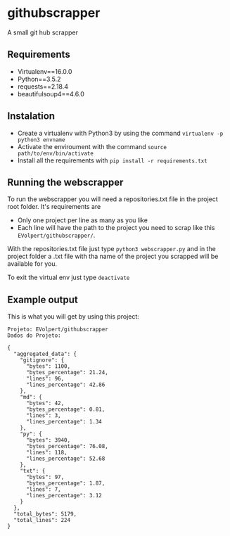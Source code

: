 # githubscrapper
A small git hub scrapper

## Requirements
- Virtualenv==16.0.0
- Python==3.5.2
- requests==2.18.4
- beautifulsoup4==4.6.0

## Instalation
- Create a virtualenv with Python3 by using the command ```virtualenv -p python3 envname```
- Activate the enviroument with the command ```source path/to/env/bin/activate```
- Install all the requirements with ```pip install -r requirements.txt```

## Running the webscrapper
To run the webscrapper you will need a repositories.txt file in the project root folder. It's requirements are
- Only one project per line as many as you like
- Each line will have the path to the project you need to scrap like this ```EVolpert/githubscrapper/```.

With the repositories.txt file just type ```python3 webscrapper.py``` and in the project folder a .txt file with tha name of the project you scrapped will be available for you.

To exit the virtual env just type ```deactivate```


## Example output
This is what you will get by using this project:

```
Projeto: EVolpert/githubscrapper
Dados do Projeto:

{
  "aggregated_data": {
    "gitignore": {
      "bytes": 1100,
      "bytes_percentage": 21.24,
      "lines": 96,
      "lines_percentage": 42.86
    },
    "md": {
      "bytes": 42,
      "bytes_percentage": 0.81,
      "lines": 3,
      "lines_percentage": 1.34
    },
    "py": {
      "bytes": 3940,
      "bytes_percentage": 76.08,
      "lines": 118,
      "lines_percentage": 52.68
    },
    "txt": {
      "bytes": 97,
      "bytes_percentage": 1.87,
      "lines": 7,
      "lines_percentage": 3.12
    }
  },
  "total_bytes": 5179,
  "total_lines": 224
}
```
